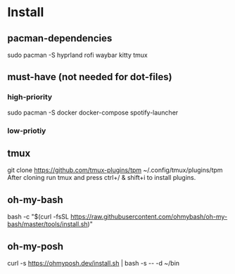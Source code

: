 # Install
## pacman-dependencies
sudo pacman -S hyprland rofi waybar kitty tmux
## must-have (not needed for dot-files)
### high-priority
sudo pacman -S docker docker-compose spotify-launcher
### low-priotiy
## tmux
git clone https://github.com/tmux-plugins/tpm ~/.config/tmux/plugins/tpm <br>
After cloning run tmux and press ctrl+/ & shift+i to install plugins.
## oh-my-bash
bash -c "$(curl -fsSL https://raw.githubusercontent.com/ohmybash/oh-my-bash/master/tools/install.sh)"
## oh-my-posh
curl -s https://ohmyposh.dev/install.sh | bash -s -- -d ~/bin

